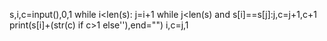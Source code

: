 s,i,c=input(),0,1
while i<len(s):
    j=i+1
    while j<len(s) and s[i]==s[j]:j,c=j+1,c+1
    print(s[i]+(str(c) if c>1 else''),end="")
    i,c=j,1
